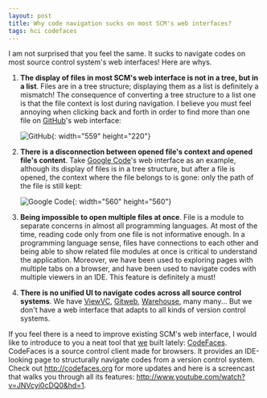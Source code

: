 ```yaml
---
layout: post
title: Why code navigation sucks on most SCM's web interfaces?
tags: hci codefaces
---
```


I am not surprised that you feel the same. It sucks to navigate codes on most source control system's web interfaces! Here are whys.

1. **The display of files in most SCM's web interface is not in a tree, but in a list**. Files are in a tree structure; displaying them as a list is definitely a mismatch! The consequence of converting a tree structure to a list one is that the file context is lost during navigation. I believe you must feel annoying when clicking back and forth in order to find more than one file on [GitHub][1]'s web interface: 

	![GitHub](http://idisk.me.com/jingweno/Public/Pictures/Skitch/github-20110213-233508.jpg){: width="559" height="220"}

2. **There is a disconnection between opened file's context and opened file's content**. Take <a href="http://code.google.com/" target="_blank">Google Code</a>'s web interface as an example, although its display of files is in a tree structure, but after a file is opened, the context where the file belongs to is gone: only the path of the file is still kept:

	![Google Code](http://idisk.me.com/jingweno/Public/Pictures/Skitch/google_code-20110213-233548.jpg){: width="560" height="560"}
	
3. **Being impossible to open multiple files at once**. File is a module to separate concerns in almost all programming languages. At most of the time, reading code only from one file is not informative enough. In a programming language sense, files have connections to each other and being able to show related file modules at once is critical to understand the application. Moreover, we have been used to exploring pages with multiple tabs on a browser, and have been used to navigate codes with multiple viewers in an IDE. This feature is definitely a must!

4. **There is no unified UI to navigate codes across all source control systems**. We have [ViewVC][2], [Gitweb][3], [Warehouse][4], many many... But we don't have a web interface that adapts to all kinds of version control systems.

If you feel there is a need to improve existing SCM's web interface, I would like to introduce to you a neat tool that [we][5] built lately: [CodeFaces][6].  CodeFaces is a source control client made for browsers. It provides an IDE-looking page to structurally navigate codes from a version control system. 
Check out <http://codefaces.org> for more updates and here is a screencast that walks you through all its features: <http://www.youtube.com/watch?v=JNVcyi0cDQ0&hd=1>.

[1]: http://github.com/
[2]: http://www.viewvc.org/
[3]: https://git.wiki.kernel.org/index.php/Gitweb
[4]: http://www.warehouseapp.com/
[5]: http://codefaces.com/about/
[6]: http://codefaces.org